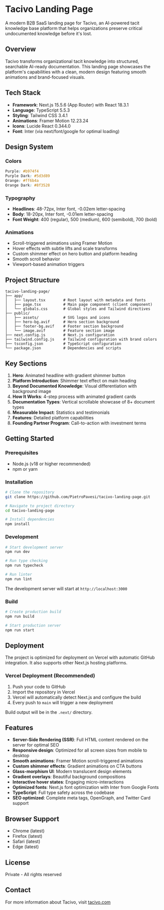 # Tacivo Landing Page

A modern B2B SaaS landing page for Tacivo, an AI-powered tacit knowledge base platform that helps organizations preserve critical undocumented knowledge before it's lost.

## Overview

Tacivo transforms organizational tacit knowledge into structured, searchable AI-ready documentation. This landing page showcases the platform's capabilities with a clean, modern design featuring smooth animations and brand-focused visuals.

## Tech Stack

- **Framework**: Next.js 15.5.6 (App Router) with React 18.3.1
- **Language**: TypeScript 5.5.3
- **Styling**: Tailwind CSS 3.4.1
- **Animations**: Framer Motion 12.23.24
- **Icons**: Lucide React 0.344.0
- **Font**: Inter (via next/font/google for optimal loading)

## Design System

### Colors

```css
Purple: #b974f4
Purple Dark: #5d3d89
Orange: #ff6b4a
Orange Dark: #8f3528
```

### Typography

- **Headlines**: 48-72px, Inter font, -0.02em letter-spacing
- **Body**: 18-20px, Inter font, -0.01em letter-spacing
- **Font Weight**: 400 (regular), 500 (medium), 600 (semibold), 700 (bold)

### Animations

- Scroll-triggered animations using Framer Motion
- Hover effects with subtle lifts and scale transforms
- Custom shimmer effect on hero button and platform heading
- Smooth scroll behavior
- Viewport-based animation triggers

## Project Structure

```
tacivo-landing-page/
├── app/
│   ├── layout.tsx        # Root layout with metadata and fonts
│   ├── page.tsx          # Main page component (client component)
│   └── globals.css       # Global styles and Tailwind directives
├── public/
│   ├── assets/           # SVG logos and icons
│   ├── hero-bg.avif      # Hero section background
│   ├── footer-bg.avif    # Footer section background
│   └── image.avif        # Feature section image
├── next.config.js        # Next.js configuration
├── tailwind.config.js    # Tailwind configuration with brand colors
├── tsconfig.json         # TypeScript configuration
└── package.json          # Dependencies and scripts
```

## Key Sections

1. **Hero**: Animated headline with gradient shimmer button
2. **Platform Introduction**: Shimmer text effect on main heading
3. **Beyond Documented Knowledge**: Visual differentiation with background image
4. **How It Works**: 4-step process with animated gradient cards
5. **Documentation Types**: Vertical scrollable showcase of 8+ document types
6. **Measurable Impact**: Statistics and testimonials
7. **Features**: Detailed platform capabilities
8. **Founding Partner Program**: Call-to-action with investment terms

## Getting Started

### Prerequisites

- Node.js (v18 or higher recommended)
- npm or yarn

### Installation

```bash
# Clone the repository
git clone https://github.com/PietroPavesi/tacivo-landing-page.git

# Navigate to project directory
cd tacivo-landing-page

# Install dependencies
npm install
```

### Development

```bash
# Start development server
npm run dev

# Run type checking
npm run typecheck

# Run linter
npm run lint
```

The development server will start at `http://localhost:3000`

### Build

```bash
# Create production build
npm run build

# Start production server
npm run start
```

## Deployment

The project is optimized for deployment on Vercel with automatic GitHub integration. It also supports other Next.js hosting platforms.

### Vercel Deployment (Recommended)

1. Push your code to GitHub
2. Import the repository in Vercel
3. Vercel will automatically detect Next.js and configure the build
4. Every push to `main` will trigger a new deployment

Build output will be in the `.next/` directory.

## Features

- **Server-Side Rendering (SSR)**: Full HTML content rendered on the server for optimal SEO
- **Responsive design**: Optimized for all screen sizes from mobile to desktop
- **Smooth animations**: Framer Motion scroll-triggered animations
- **Custom shimmer effects**: Gradient animations on CTA buttons
- **Glass-morphism UI**: Modern translucent design elements
- **Gradient overlays**: Beautiful background compositions
- **Interactive hover states**: Engaging micro-interactions
- **Optimized fonts**: Next.js font optimization with Inter from Google Fonts
- **TypeScript**: Full type safety across the codebase
- **SEO optimized**: Complete meta tags, OpenGraph, and Twitter Card support

## Browser Support

- Chrome (latest)
- Firefox (latest)
- Safari (latest)
- Edge (latest)

## License

Private - All rights reserved

## Contact

For more information about Tacivo, visit [tacivo.com](https://tacivo.com)
